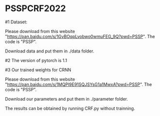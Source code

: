 # PSSPCRF2022

#1 Dataset:

Please download from this website "https://pan.baidu.com/s/1GvBOqpLvobwo0wmuFEG_9Q?pwd=PSSP".
The code is "PSSP".

Download data and put them in ./data folder.

#2 The version of pytorch is 1.1


#3 Our trained weights for CRNN

Please download from this website "https://pan.baidu.com/s/1MQPl9E91SQJSYsG1a1MwxA?pwd=PSSP".
The code is "PSSP".

Download our parameters and put them in ./parameter folder.

The results can be obtained by running CRF.py without trainning.
